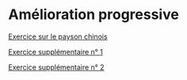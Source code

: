 # Amélioration progressive

[Exercice sur le payson chinois](https://fabquo.github.io/progressive-enhancement/paysanchinois.html)

[Exercice supplémentaire n° 1](https://fabquo.github.io/progressive-enhancement/8facons.html)

[Exercice supplémentaire n° 2](https://fabquo.github.io/progressive-enhancement/guide.html)